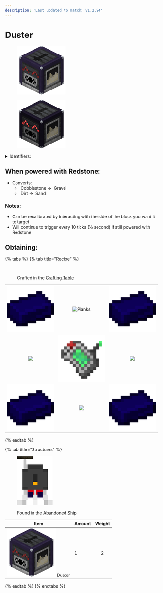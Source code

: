 ```yaml
---
description: 'Last updated to match: v1.2.94'
---
```


# Duster



<div><figure><img src="https://github.com/ItsMePok/PFE/blob/wikiAssets/Automation/duster.png?raw=true" alt=""><figcaption></figcaption></figure> <figure><img src="https://github.com/ItsMePok/PFE/blob/wikiAssets/Automation/VVduster.png?raw=true" alt="Duster (with Vibrant Visuals)"><figcaption></figcaption></figure></div>

<details>

<summary>Identifiers:</summary>

* poke:duster
* poke:duster\_up
* poke:duster\_down
* poke:duster\_north
* poke:duster\_south
* poke:duster\_east
* poke:duster\_west

</details>

## When powered with <img src="https://minecraft.wiki/images/thumb/Redstone_Dust_JE2_BE2.png/150px-Redstone_Dust_JE2_BE2.png?8cf17" alt="" data-size="line">Redstone:

* Converts:
  * <img src="https://minecraft.wiki/images/Cobblestone_JE5_BE3.png?29624" alt="" data-size="line"> Cobblestone -> <img src="https://minecraft.wiki/images/thumb/Gravel_JE5_BE4.png/150px-Gravel_JE5_BE4.png?bb814" alt="" data-size="line"> Gravel
  * <img src="https://minecraft.wiki/images/Dirt.png?89d72" alt="" data-size="line"> Dirt -> <img src="https://minecraft.wiki/images/thumb/Sand_JE5_BE3.png/150px-Sand_JE5_BE3.png?ae2df" alt="" data-size="line"> Sand

### Notes:

* Can be recalibrated by interacting with the side of the block you want it to target
* Will continue to trigger every 10 ticks (½ second) if still powered with <img src="https://minecraft.wiki/images/thumb/Redstone_Dust_JE2_BE2.png/150px-Redstone_Dust_JE2_BE2.png?8cf17" alt="" data-size="line">Redstone

## Obtaining:

{% tabs %}
{% tab title="Recipe" %}
<figure><img src="https://minecraft.wiki/images/thumb/Crafting_Table_JE4_BE3.png/150px-Crafting_Table_JE4_BE3.png?5767f" alt=""><figcaption><p>Crafted in the <a href="https://minecraft.wiki/w/Crafting_Table">Crafting Table</a></p></figcaption></figure>

|                                                                                                  |                                                                                                                             |                                                                                                  |
| :----------------------------------------------------------------------------------------------: | :-------------------------------------------------------------------------------------------------------------------------: | :----------------------------------------------------------------------------------------------: |
| ![Cobalt Ingot](https://github.com/ItsMePok/PFE/blob/wikiAssets/wikiMain/cobalt_ingot.png?raw=true) | <img src="https://minecraft.wiki/images/thumb/Oak_Planks.png/150px-Oak_Planks.png?d9efa" alt="Planks" data-size="original"> | ![Cobalt Ingot](https://github.com/ItsMePok/PFE/blob/wikiAssets/wikiMain/cobalt_ingot.png?raw=true) |
|                    ![](https://minecraft.wiki/images/Brush_JE1_BE1.png?fd417)                    |                     ![](https://github.com/ItsMePok/PFE/blob/wikiAssets/wikiMain/gps_module.png?raw=true)                    |                    ![](https://minecraft.wiki/images/Brush_JE1_BE1.png?fd417)                    |
| ![Cobalt Ingot](https://github.com/ItsMePok/PFE/blob/wikiAssets/wikiMain/cobalt_ingot.png?raw=true) |                      ![](https://minecraft.wiki/images/thumb/Oak_Planks.png/150px-Oak_Planks.png?d9efa)                     | ![Cobalt Ingot](https://github.com/ItsMePok/PFE/blob/wikiAssets/wikiMain/cobalt_ingot.png?raw=true) |
{% endtab %}

{% tab title="Structures" %}
<figure><img src="https://github.com/ItsMePok/PFE/blob/wikiAssets/structures-pixel/AbandonedShip.png?raw=true" alt=""><figcaption><p>Found in the <a href="../../sturctures/abandoned-ship.md">Abandoned Ship</a></p></figcaption></figure>

| Item                                                                                                                             | Amount | Weight |
| -------------------------------------------------------------------------------------------------------------------------------- | ------ | :----: |
| <img src="https://github.com/ItsMePok/PFE/blob/wikiAssets/Automation/duster.png?raw=true" alt="Duster." data-size="line"> Duster | 1      |    2   |
{% endtab %}
{% endtabs %}
